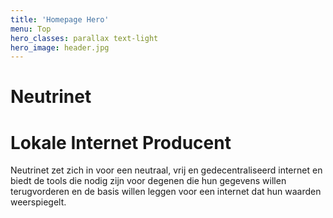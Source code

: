 ```yaml
---
title: 'Homepage Hero'
menu: Top
hero_classes: parallax text-light
hero_image: header.jpg
---
```


# Neutrinet
# Lokale Internet Producent

<p class="text-justify text-strong">
Neutrinet zet zich in voor een neutraal, vrij en gedecentraliseerd internet en biedt de tools die nodig zijn voor degenen die hun gegevens willen terugvorderen en de basis willen leggen voor een internet dat hun waarden weerspiegelt.
</p>

